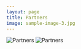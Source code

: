 ```yaml
---
layout: page
title: Partners
image: sample-image-3.jpg
---
```

![Partners]({{site.baseurl}}/assets/img/partners1.png)
![Partners]({{site.baseurl}}/assets/img/partners2.png)